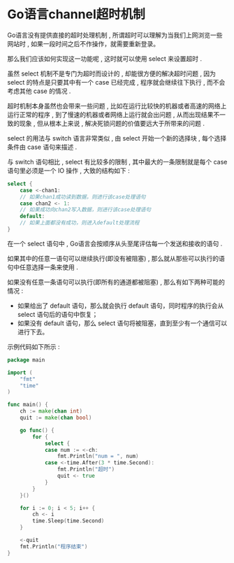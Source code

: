 # Go语言channel超时机制

Go语言没有提供直接的超时处理机制 , 所谓超时可以理解为当我们上网浏览一些网站时 , 如果一段时间之后不作操作，就需要重新登录。

那么我们应该如何实现这一功能呢 , 这时就可以使用 select 来设置超时 .

虽然 select 机制不是专门为超时而设计的 , 却能很方便的解决超时问题 , 因为 select 的特点是只要其中有一个 case 已经完成 , 程序就会继续往下执行 , 而不会考虑其他 case 的情况 .

超时机制本身虽然也会带来一些问题 , 比如在运行比较快的机器或者高速的网络上运行正常的程序 , 到了慢速的机器或者网络上运行就会出问题 , 从而出现结果不一致的现象 , 但从根本上来说 , 解决死锁问题的价值要远大于所带来的问题 .

select 的用法与 switch 语言非常类似 , 由 select 开始一个新的选择块 , 每个选择条件由 case 语句来描述 .

与 switch 语句相比 , select 有比较多的限制 , 其中最大的一条限制就是每个 case 语句里必须是一个 IO 操作 , 大致的结构如下 :

```go
select {
    case <-chan1:
    // 如果chan1成功读到数据，则进行该case处理语句
    case chan2 <- 1:
    // 如果成功向chan2写入数据，则进行该case处理语句
    default:
    // 如果上面都没有成功，则进入default处理流程
}
```

在一个 select 语句中 , Go语言会按顺序从头至尾评估每一个发送和接收的语句 .

如果其中的任意一语句可以继续执行\(即没有被阻塞\) , 那么就从那些可以执行的语句中任意选择一条来使用 .

如果没有任意一条语句可以执行\(即所有的通道都被阻塞\) , 那么有如下两种可能的情况 :

* 如果给出了 default 语句，那么就会执行 default 语句，同时程序的执行会从 select 语句后的语句中恢复；
* 如果没有 default 语句，那么 select 语句将被阻塞，直到至少有一个通信可以进行下去。

示例代码如下所示 :

```go
package main

import (
    "fmt"
    "time"
)

func main() {
    ch := make(chan int)
    quit := make(chan bool)

    go func() {
        for {
            select {
            case num := <-ch:
                fmt.Println("num = ", num)
            case <-time.After(3 * time.Second):
                fmt.Println("超时")
                quit <- true
            }
        }
    }()

    for i := 0; i < 5; i++ {
        ch <- i
        time.Sleep(time.Second)
    }

    <-quit
    fmt.Println("程序结束")
}
```




